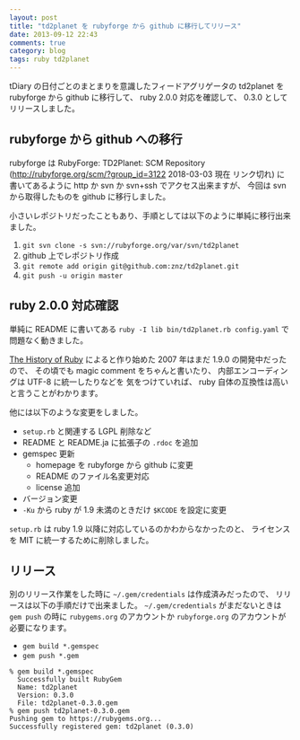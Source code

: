 ```yaml
---
layout: post
title: "td2planet を rubyforge から github に移行してリリース"
date: 2013-09-12 22:43
comments: true
category: blog
tags: ruby td2planet
---
```

tDiary の日付ごとのまとまりを意識したフィードアグリゲータの td2planet を rubyforge から github に移行して、 ruby 2.0.0 対応を確認して、 0.3.0 としてリリースしました。

<!--more-->

## rubyforge から github への移行

rubyforge は
RubyForge: TD2Planet: SCM Repository (http://rubyforge.org/scm/?group_id=3122 2018-03-03 現在 リンク切れ)
に書いてあるように http か svn か svn+ssh でアクセス出来ますが、
今回は svn から取得したものを github に移行しました。

小さいレポジトリだったこともあり、手順としては以下のように単純に移行出来ました。

1. `git svn clone -s svn://rubyforge.org/var/svn/td2planet`
2. github 上でレポジトリ作成
3. `git remote add origin git@github.com:znz/td2planet.git`
4. `git push -u origin master`

## ruby 2.0.0 対応確認

単純に README に書いてある `ruby -I lib bin/td2planet.rb config.yaml` で問題なく動きました。

[The History of Ruby](https://gist.github.com/unak/3038095)
によると作り始めた 2007 年はまだ 1.9.0 の開発中だったので、
その頃でも magic comment をちゃんと書いたり、
内部エンコーディングは UTF-8 に統一したりなどを
気をつけていれば、
ruby 自体の互換性は高いと言うことがわかります。

他には以下のような変更をしました。

* `setup.rb` と関連する LGPL 削除など
* README と README.ja に拡張子の `.rdoc` を追加
* gemspec 更新
  * homepage を rubyforge から github に変更
  * README のファイル名変更対応
  * license 追加
* バージョン変更
* `-Ku` から ruby が 1.9 未満のときだけ `$KCODE` を設定に変更

`setup.rb` は ruby 1.9 以降に対応しているのかわからなかったのと、
ライセンスを MIT に統一するために削除しました。

## リリース

別のリリース作業をした時に `~/.gem/credentials` は作成済みだったので、
リリースは以下の手順だけで出来ました。
`~/.gem/credentials` がまだないときは `gem push` の時に `rubygems.org` のアカウントか `rubyforge.org` のアカウントが必要になります。

* `gem build *.gemspec`
* `gem push *.gem`

```
% gem build *.gemspec
  Successfully built RubyGem
  Name: td2planet
  Version: 0.3.0
  File: td2planet-0.3.0.gem
% gem push td2planet-0.3.0.gem
Pushing gem to https://rubygems.org...
Successfully registered gem: td2planet (0.3.0)
```

